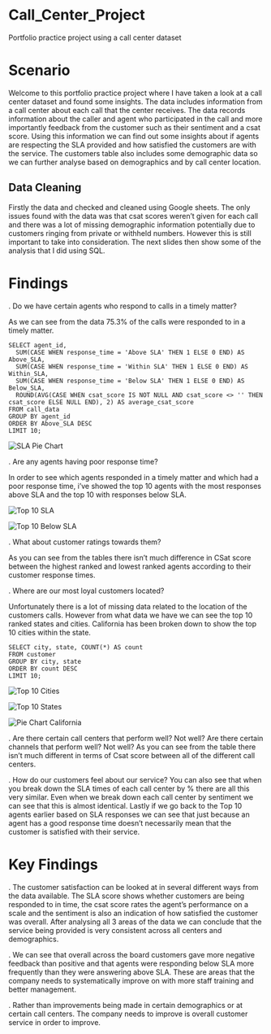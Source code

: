 # Call_Center_Project
Portfolio practice project using a call center dataset


# Scenario
Welcome to this portfolio practice project where I have taken a look at a call center dataset and found some insights. The data includes information from a call center about each call that the center receives. The data records information about the caller and agent who participated in the call and more importantly feedback from the customer such as their sentiment and a csat score. Using this information we can find out some insights about if agents are respecting the SLA provided and how satisfied the customers are with the service. The customers table also includes some demographic data so we can further analyse based on demographics and by call center location.

## Data Cleaning
Firstly the data and checked and cleaned using Google sheets. The only issues found with the data was that csat scores weren’t given for each call and there was a lot of missing demographic information potentially due to customers ringing from private or withheld numbers. However this is still important to take into consideration. The next slides then show some of the analysis that I did using SQL.

# Findings
. Do we have certain agents who respond to calls in a timely matter? 

As we can see from the data 75.3% of the calls were responded to in a timely matter.

```
SELECT agent_id,
  SUM(CASE WHEN response_time = 'Above SLA' THEN 1 ELSE 0 END) AS Above_SLA,
  SUM(CASE WHEN response_time = 'Within SLA' THEN 1 ELSE 0 END) AS Within_SLA,
  SUM(CASE WHEN response_time = 'Below SLA' THEN 1 ELSE 0 END) AS Below_SLA,
  ROUND(AVG(CASE WHEN csat_score IS NOT NULL AND csat_score <> '' THEN csat_score ELSE NULL END), 2) AS average_csat_score
FROM call_data
GROUP BY agent_id
ORDER BY Above_SLA DESC
LIMIT 10;
```

![SLA Pie Chart](https://github.com/jwilsh/Call_Center_Project/assets/98908958/52527527-db72-4360-aa4a-3d6bfb5cde12)


. Are any agents having poor response time? 

In order to see which agents responded in a timely matter and which had a poor response time, i’ve showed the top 10 agents with the most responses above SLA and the top 10 with responses below SLA.

![Top 10 SLA](https://github.com/jwilsh/Call_Center_Project/assets/98908958/5bc5bb01-3111-4d14-b764-31728b01e2ac)

![Top 10 Below SLA](https://github.com/jwilsh/Call_Center_Project/assets/98908958/e422ee40-c461-4ab1-af20-4825507b7c0e)


. What about customer ratings towards them? 

As you can see from the tables there isn’t much difference in CSat score between the highest ranked and lowest ranked agents according to their customer response times.



. Where are our most loyal customers located? 

Unfortunately there is a lot of missing data related to the location of the customers calls. However from what data we have we can see the top 10 ranked states and cities. California has been broken down to show the top 10 cities within the state.

```
SELECT city, state, COUNT(*) AS count
FROM customer
GROUP BY city, state
ORDER BY count DESC
LIMIT 10;
```


![Top 10 Cities](https://github.com/jwilsh/Call_Center_Project/assets/98908958/a6956ed0-825d-4a21-95ce-c028d6f703e5)

![Top 10 States](https://github.com/jwilsh/Call_Center_Project/assets/98908958/fa2ad873-4445-414b-acea-0006c1a3283c)

![Pie Chart California](https://github.com/jwilsh/Call_Center_Project/assets/98908958/a6d331dd-2de7-4e4e-8355-29dc0a6f1c1d)


. Are there certain call centers that perform well? Not well? Are there certain channels that perform well? Not well? As you can see from the table there isn’t much different in terms of Csat score between all of the different call centers.




. How do our customers feel about our service? You can also see that when you break down the SLA times of each call center by % there are all this very similar. Even when we break down each call center by sentiment we can see that this is almost identical. Lastly if we go back to the Top 10 agents earlier based on SLA responses we can see that just because an agent has a good response time doesn’t necessarily mean that the customer is satisfied with their service.





# Key Findings
. The customer satisfaction can be looked at in several different ways from the data available. The SLA score shows whether customers are being responded to in time, the csat score rates the agent’s performance on a scale and the sentiment is also an indication of how satisfied the customer was overall. After analysing all 3 areas of the data we can conclude that the service being provided is very consistent across all centers and demographics. 

. We can see that overall across the board customers gave more negative feedback than positive and that agents were responding below SLA more frequently than they were answering above SLA. These are areas that the company needs to systematically improve on with more staff training and better management.

. Rather than improvements being made in certain demographics or at certain call centers. The company needs to improve is overall customer service in order to improve.

